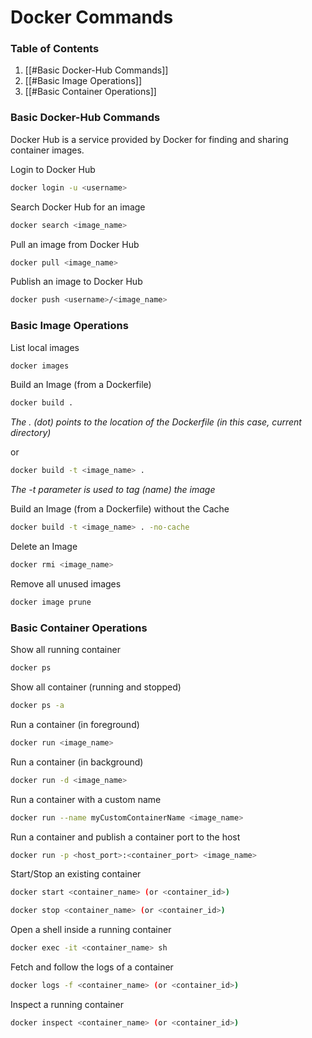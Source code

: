 # Docker Commands

### **Table of Contents**

1. [[#Basic Docker-Hub Commands]]
2. [[#Basic Image Operations]]
3. [[#Basic Container Operations]]

### Basic Docker-Hub Commands

Docker Hub is a service provided by Docker for finding and sharing container images.

Login to Docker Hub

```bash
docker login -u <username>
```

Search Docker Hub for an image

```bash
docker search <image_name>
```

Pull an image from Docker Hub

```bash
docker pull <image_name>
```

Publish an image to Docker Hub

```bash
docker push <username>/<image_name>
```


### Basic Image Operations

List local images

```bash
docker images
```

Build an Image (from a Dockerfile)

```bash
docker build .
```

*The . (dot) points to the location of the Dockerfile (in this case, current directory)*

or

```bash
docker build -t <image_name> .
```
*The -t  parameter is used to tag (name) the image*


Build an Image (from a Dockerfile) without the Cache

```bash
docker build -t <image_name> . -no-cache
```

Delete an Image

```bash
docker rmi <image_name>
```

Remove all unused images

```bash
docker image prune
```


### Basic Container Operations

Show all running container

```bash
docker ps
```

Show all container (running and stopped)

```bash
docker ps -a
```

Run a container (in foreground)

```bash
docker run <image_name>
```

Run a container (in background)

```bash
docker run -d <image_name>
```

Run a container with a custom name

```bash 
docker run --name myCustomContainerName <image_name>
```

Run a container and publish a container port to the host

```bash
docker run -p <host_port>:<container_port> <image_name>
```

Start/Stop an existing container

```bash
docker start <container_name> (or <container_id>)

docker stop <container_name> (or <container_id>)
```

Open a shell inside a running container

```bash
docker exec -it <container_name> sh
```

Fetch and follow the logs of a container

```bash
docker logs -f <container_name> (or <container_id>)
```

Inspect a running container

```bash
docker inspect <container_name> (or <container_id>)
```

